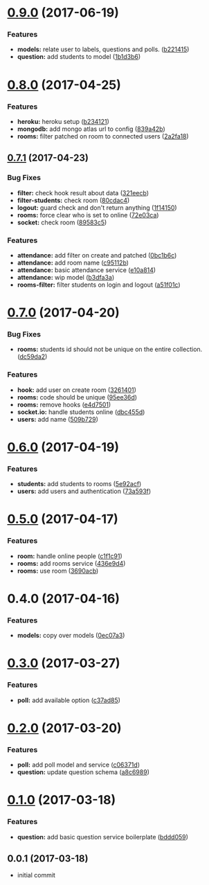 <a name="0.9.0"></a>
# [0.9.0](https://github.com/pedrosobral/rsa-backend/compare/0.8.0...v0.9.0) (2017-06-19)


### Features

* **models:** relate user to labels, questions and polls. ([b221415](https://github.com/pedrosobral/rsa-backend/commit/b221415))
* **question:** add students to model ([1b1d3b6](https://github.com/pedrosobral/rsa-backend/commit/1b1d3b6))



<a name="0.8.0"></a>
# [0.8.0](https://github.com/pedrosobral/rsa-backend/compare/0.7.1...v0.8.0) (2017-04-25)


### Features

* **heroku:** heroku setup ([b234121](https://github.com/pedrosobral/rsa-backend/commit/b234121))
* **mongodb:** add mongo atlas url to config ([839a42b](https://github.com/pedrosobral/rsa-backend/commit/839a42b))
* **rooms:** filter patched on room to connected users ([2a2fa18](https://github.com/pedrosobral/rsa-backend/commit/2a2fa18))



<a name="0.7.1"></a>
## [0.7.1](https://github.com/pedrosobral/rsa-backend/compare/0.7.0...v0.7.1) (2017-04-23)


### Bug Fixes

* **filter:** check hook result about data ([321eecb](https://github.com/pedrosobral/rsa-backend/commit/321eecb))
* **filter-students:** check room ([80cdac4](https://github.com/pedrosobral/rsa-backend/commit/80cdac4))
* **logout:** guard check and don't return anything ([1f14150](https://github.com/pedrosobral/rsa-backend/commit/1f14150))
* **rooms:** force clear who is set to online ([72e03ca](https://github.com/pedrosobral/rsa-backend/commit/72e03ca))
* **socket:** check room ([89583c5](https://github.com/pedrosobral/rsa-backend/commit/89583c5))


### Features

* **attendance:** add filter on create and patched ([0bc1b6c](https://github.com/pedrosobral/rsa-backend/commit/0bc1b6c))
* **attendance:** add room name ([c95112b](https://github.com/pedrosobral/rsa-backend/commit/c95112b))
* **attendance:** basic attendance service ([e10a814](https://github.com/pedrosobral/rsa-backend/commit/e10a814))
* **attendance:** wip model ([b3dfa3a](https://github.com/pedrosobral/rsa-backend/commit/b3dfa3a))
* **rooms-filter:** filter students on login and logout ([a51f01c](https://github.com/pedrosobral/rsa-backend/commit/a51f01c))



<a name="0.7.0"></a>
# [0.7.0](https://github.com/pedrosobral/rsa-backend/compare/0.6.0...v0.7.0) (2017-04-20)


### Bug Fixes

* **rooms:** students id should not be unique on the entire collection. ([dc59da2](https://github.com/pedrosobral/rsa-backend/commit/dc59da2))


### Features

* **hook:** add user on create room ([3261401](https://github.com/pedrosobral/rsa-backend/commit/3261401))
* **rooms:** code should be unique ([95ee36d](https://github.com/pedrosobral/rsa-backend/commit/95ee36d))
* **rooms:** remove hooks ([e4d7501](https://github.com/pedrosobral/rsa-backend/commit/e4d7501))
* **socket.io:** handle students online ([dbc455d](https://github.com/pedrosobral/rsa-backend/commit/dbc455d))
* **users:** add name ([509b729](https://github.com/pedrosobral/rsa-backend/commit/509b729))



<a name="0.6.0"></a>
# [0.6.0](https://github.com/pedrosobral/rsa-backend/compare/0.5.0...v0.6.0) (2017-04-19)


### Features

* **students:** add students to rooms ([5e92acf](https://github.com/pedrosobral/rsa-backend/commit/5e92acf))
* **users:** add users and authentication ([73a593f](https://github.com/pedrosobral/rsa-backend/commit/73a593f))



<a name="0.5.0"></a>
# [0.5.0](https://github.com/pedrosobral/rsa-backend/compare/0.4.0...v0.5.0) (2017-04-17)


### Features

* **room:** handle online people ([c1f1c91](https://github.com/pedrosobral/rsa-backend/commit/c1f1c91))
* **rooms:** add rooms service ([436e9d4](https://github.com/pedrosobral/rsa-backend/commit/436e9d4))
* **rooms:** use room ([3690acb](https://github.com/pedrosobral/rsa-backend/commit/3690acb))



<a name="0.4.0"></a>
# 0.4.0 (2017-04-16)


### Features

* **models:** copy over models ([0ec07a3](https://github.com/pedrosobral/rsa-backend/commit/0ec07a3))


<a name="0.3.0"></a>
# [0.3.0](https://github.com/pedrosobral/rsa-backend/compare/0.2.0...v0.3.0) (2017-03-27)


### Features

* **poll:** add available option ([c37ad85](https://github.com/pedrosobral/rsa-backend/commit/c37ad85))



<a name="0.2.0"></a>
# [0.2.0](https://github.com/pedrosobral/rsa-backend/compare/0.1.0...v0.2.0) (2017-03-20)


### Features

* **poll:** add poll model and service ([c06371d](https://github.com/pedrosobral/rsa-backend/commit/c06371d))
* **question:** update question schema ([a8c6989](https://github.com/pedrosobral/rsa-backend/commit/a8c6989))



<a name="0.1.0"></a>
# [0.1.0](https://github.com/pedrosobral/rsa-backend/compare/0.0.1...v0.1.0) (2017-03-18)


### Features

* **question:** add basic question service boilerplate ([bddd059](https://github.com/pedrosobral/rsa-backend/commit/bddd059))



<a name="0.0.1"></a>
## 0.0.1 (2017-03-18)

- initial commit
